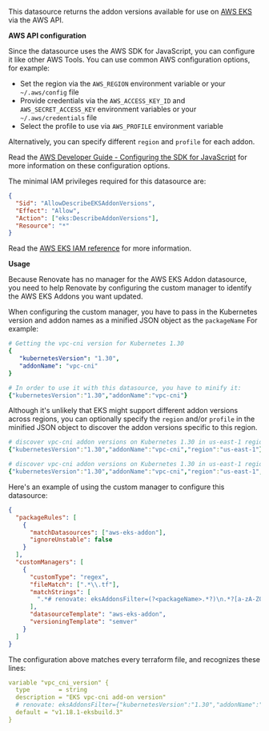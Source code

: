 This datasource returns the addon versions available for use on [AWS EKS](https://aws.amazon.com/eks/) via the AWS API.

**AWS API configuration**

Since the datasource uses the AWS SDK for JavaScript, you can configure it like other AWS Tools.
You can use common AWS configuration options, for example:

- Set the region via the `AWS_REGION` environment variable or your `~/.aws/config` file
- Provide credentials via the `AWS_ACCESS_KEY_ID` and `AWS_SECRET_ACCESS_KEY` environment variables or your `~/.aws/credentials` file
- Select the profile to use via `AWS_PROFILE` environment variable

Alternatively, you can specify different `region` and `profile` for each addon.

Read the [AWS Developer Guide - Configuring the SDK for JavaScript](https://docs.aws.amazon.com/sdk-for-javascript/v3/developer-guide/configuring-the-jssdk.html) for more information on these configuration options.

The minimal IAM privileges required for this datasource are:

```json
{
  "Sid": "AllowDescribeEKSAddonVersions",
  "Effect": "Allow",
  "Action": ["eks:DescribeAddonVersions"],
  "Resource": "*"
}
```

Read the [AWS EKS IAM reference](https://docs.aws.amazon.com/service-authorization/latest/reference/list_amazonelastickubernetesservice.html) for more information.

**Usage**

Because Renovate has no manager for the AWS EKS Addon datasource, you need to help Renovate by configuring the custom manager to identify the AWS EKS Addons you want updated.

When configuring the custom manager, you have to pass in the Kubernetes version and addon names as a minified JSON object as the `packageName`
For example:

```yaml
# Getting the vpc-cni version for Kubernetes 1.30
{
   "kubernetesVersion": "1.30",
   "addonName": "vpc-cni"
}

# In order to use it with this datasource, you have to minify it:
{"kubernetesVersion":"1.30","addonName":"vpc-cni"}
```

Although it's unlikely that EKS might support different addon versions across regions, you can optionally specify the `region` and/or `profile` in the minified JSON object to discover the addon versions specific to this region.

```yaml
# discover vpc-cni addon versions on Kubernetes 1.30 in us-east-1 region using environmental AWS credentials.
{"kubernetesVersion":"1.30","addonName":"vpc-cni","region":"us-east-1"}

# discover vpc-cni addon versions on Kubernetes 1.30 in us-east-1 region using AWS credentials from `renovate-east` profile.
{"kubernetesVersion":"1.30","addonName":"vpc-cni","region":"us-east-1","profile":"renovate-east"}
```

Here's an example of using the custom manager to configure this datasource:

```json
{
  "packageRules": [
    {
      "matchDatasources": ["aws-eks-addon"],
      "ignoreUnstable": false
    }
  ],
  "customManagers": [
    {
      "customType": "regex",
      "fileMatch": [".*\\.tf"],
      "matchStrings": [
        ".*# renovate: eksAddonsFilter=(?<packageName>.*?)\n.*?[a-zA-Z0-9-_:]*[ ]*?[:|=][ ]*?[\"|']?(?<currentValue>[a-zA-Z0-9-_.]+)[\"|']?.*"
      ],
      "datasourceTemplate": "aws-eks-addon",
      "versioningTemplate": "semver"
    }
  ]
}
```

The configuration above matches every terraform file, and recognizes these lines:

```yaml
variable "vpc_cni_version" {
  type        = string
  description = "EKS vpc-cni add-on version"
  # renovate: eksAddonsFilter={"kubernetesVersion":"1.30","addonName":"vpc-cni"}
  default = "v1.18.1-eksbuild.3"
}
```
